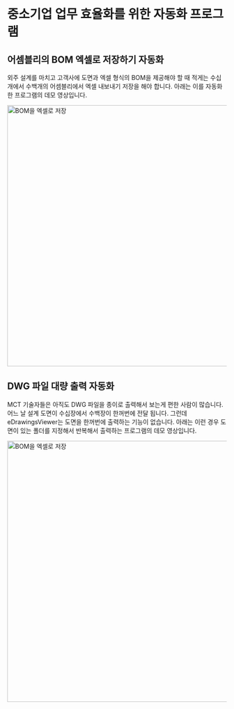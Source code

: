 # 중소기업 업무 효율화를 위한 자동화 프로그램

## 어셈블리의 BOM 엑셀로 저장하기 자동화
외주 설계를 마치고 고객사에 도면과 엑셀 형식의 BOM을 제공해야 할 때
적게는 수십개에서 수백개의 어셈블리에서 엑셀 내보내기 저장을 해야 합니다.
아래는 이를 자동화한 프로그램의 데모 영상입니다.

<img src="new_bom2excel_0830-자막5.gif" alt="BOM을 엑셀로 저장" width="600">

<!-- ## <a href="./BOM2Excel_Manual.md" target="_self">BOM2Excel_매뉴얼</a> -->

## DWG 파일 대량 출력 자동화
MCT 기술자들은 아직도 DWG 파일을 종이로 출력해서 보는게 편한 사람이 많습니다.
어느 날 설계 도면이 수십장에서 수백장이 한꺼번에 전달 됩니다.
그런데 eDrawingsViewer는 도면을 한꺼번에 출력하는 기능이 없습니다.
아래는 이런 경우 도면이 있는 폴더를 지정해서 반복해서 출력하는 프로그램의 데모 영상입니다.

<img src="DWG_대량출력-with_mosaic-자막2.gif" alt="BOM을 엑셀로 저장" width="600">

<!--
<a href="mgt/index.html" target="_self">경영지도사 39회 문제보기</a>

<a href="Markdown_문법.html" target="_self">마크다운으로 수식 만들기</a>
-->
